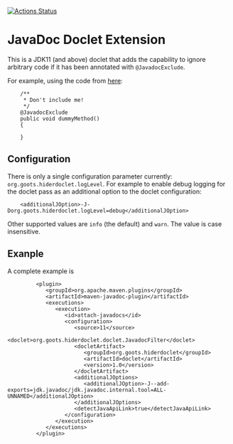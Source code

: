 
[![Actions Status](https://github.com/rnc/hiderdoclet/workflows/CI/badge.svg)](https://github.com/rnc/hiderdoclet/workflows/CI/actions)


# JavaDoc Doclet Extension

This is a JDK11 (and above) doclet that adds the capability to ignore arbitrary code if it has been annotated with `@JavadocExclude`.

For example, using the code from [here](https://github.com/rnc/hiderdoclet/blob/main/test/src/main/java/org/goots/hiderdoclet/doclet/test/TestDoc.java#L29):

```
    /**
     * Don't include me!
     */
    @JavadocExclude
    public void dummyMethod()
    {

    }

```

## Configuration

There is only a single configuration parameter currently: `org.goots.hiderdoclet.logLevel`. For example to enable debug
logging for the doclet pass as an additional option to the doclet configuration:
```
    <additionalJOption>-J-Dorg.goots.hiderdoclet.logLevel=debug</additionalJOption>
```
Other supported values are `info` (the default) and `warn`. The value is case insensitive.

## Exanple

A complete example is

```
         <plugin>
            <groupId>org.apache.maven.plugins</groupId>
            <artifactId>maven-javadoc-plugin</artifactId>
            <executions>
               <execution>
                  <id>attach-javadocs</id>
                  <configuration>
                     <source>11</source>
                     <doclet>org.goots.hiderdoclet.doclet.JavadocFilter</doclet>
                     <docletArtifact>
                        <groupId>org.goots.hiderdoclet</groupId>
                        <artifactId>doclet</artifactId>
                        <version>1.0</version>
                     </docletArtifact>
                     <additionalJOptions>
                        <additionalJOption>-J--add-exports=jdk.javadoc/jdk.javadoc.internal.tool=ALL-UNNAMED</additionalJOption>
                     </additionalJOptions>
                     <detectJavaApiLink>true</detectJavaApiLink>
                  </configuration>
               </execution>
            </executions>
         </plugin>

```
